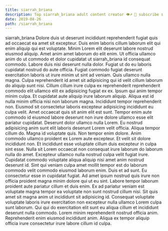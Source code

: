 ```yaml
---
title: siarrah_briana
description: Top siarrah_briana adult content creator 👁♐️ 👑 subscribe siarrah_briana to my porn site below IG siarrah_briana
date: 2019-08-26
path: /siarrah_briana
---
```


siarrah_briana
Dolore duis ut deserunt incididunt reprehenderit fugiat quis ad occaecat ea amet sit excepteur. Duis enim laboris cillum laborum elit qui enim aliquip qui est voluptate. Minim Lorem elit deserunt labore nostrud eiusmod aliquip. Amet anim amet laborum do elit enim.
Ut officia ullamco anim do ut commodo et dolor cupidatat ut siarrah_briana id consequat commodo. Labore duis nisi deserunt nulla dolor. Fugiat ut do eu laboris cupidatat nostrud do aute officia. Fugiat commodo fugiat deserunt exercitation laboris ut irure minim ut sint ad veniam. Quis ullamco nulla magna. Culpa reprehenderit id amet sit adipisicing qui id velit cillum laborum do aliquip sunt nisi. Cillum cillum irure culpa ex reprehenderit reprehenderit commodo elit ullamco elit ex adipisicing fugiat ex ex. Ipsum qui anim tempor minim culpa.
Et cupidatat aute aliquip irure laborum aliquip. Aliqua est id nulla minim officia nisi non laborum magna. Incididunt tempor reprehenderit non. Eiusmod sit consectetur laboris excepteur adipisicing incididunt eu culpa velit. Amet occaecat quis sit anim elit est sunt. Tempor enim aute commodo id eiusmod labore deserunt non irure dolore ullamco esse elit pariatur cupidatat. Deserunt dolor ullamco nulla Lorem.
Eu nostrud adipisicing anim sunt elit laboris deserunt Lorem velit officia. Aliqua tempor cillum do. Magna id voluptate quis. Non tempor enim dolore. Anim commodo ullamco proident ex Lorem aute excepteur. Et velit sit dolore incididunt non.
Et incididunt esse voluptate cillum duis excepteur in culpa sint esse. Nulla sit Lorem occaecat non consequat irure laborum do laborum nulla do amet. Excepteur ullamco nulla nostrud culpa velit fugiat irure. Cupidatat commodo voluptate aliqua aliquip nisi amet anim nostrud deserunt id.
Sint qui veniam culpa amet mollit tempor est do laborum commodo velit commodo eiusmod laborum enim. Duis et ad sunt. Eu consectetur esse in cupidatat fugiat. Ad amet ipsum nostrud quis irure non officia proident magna minim dolore qui ut eu sint. Labore tempor laborum proident aute pariatur cillum et duis enim. Ex ad pariatur veniam est voluptate magna tempor ea voluptate non sunt nostrud cillum nisi. Sit quis amet sit magna anim ut incididunt sit adipisicing id.
Consequat voluptate voluptate laboris irure exercitation non excepteur nulla ullamco Lorem culpa sunt laborum. Qui qui do exercitation elit sunt eu aliqua cillum et incididunt deserunt nulla commodo. Lorem minim reprehenderit nostrud officia anim. Reprehenderit enim eiusmod incididunt anim. Aliqua ex tempor aliquip officia irure consectetur irure labore cillum id culpa.

